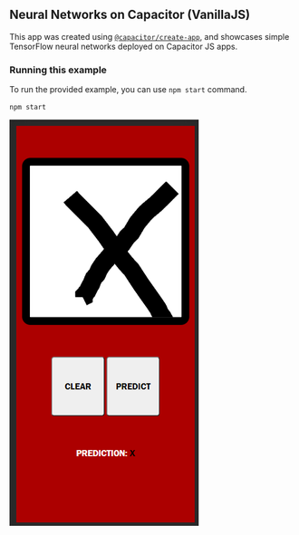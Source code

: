 ## Neural Networks on Capacitor (VanillaJS)

This app was created using [`@capacitor/create-app`](https://github.com/ionic-team/create-capacitor-app),
and showcases simple TensorFlow neural networks deployed on Capacitor JS apps.

### Running this example

To run the provided example, you can use `npm start` command.

```bash
npm start
```
![img](./src/assets/imgs/cap_nn.png)

